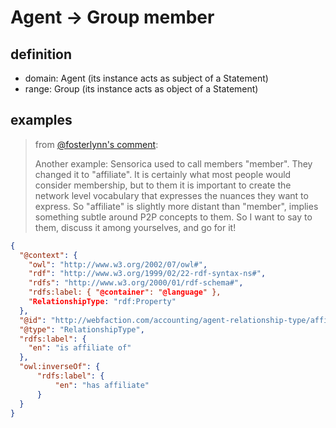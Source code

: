 # Agent -> Group member

## definition

- domain: Agent (its instance acts as subject of a Statement)
- range: Group (its instance acts as object of a Statement)

## examples

> from [@fosterlynn's comment](https://github.com/valueflows/valueflows/issues/63#issuecomment-148077747):
>
> Another example: Sensorica used to call members "member". They changed it to "affiliate". It is certainly what most people would consider membership, but to them it is important to create the network level vocabulary that expresses the nuances they want to express. So "affiliate" is slightly more distant than "member", implies something subtle around P2P concepts to them. So I want to say to them, discuss it among yourselves, and go for it!

```json
{
  "@context": {
    "owl": "http://www.w3.org/2002/07/owl#",
    "rdf": "http://www.w3.org/1999/02/22-rdf-syntax-ns#",
    "rdfs": "http://www.w3.org/2000/01/rdf-schema#",
    "rdfs:label: { "@container": "@language" },
    "RelationshipType: "rdf:Property"
  },
  "@id": "http://webfaction.com/accounting/agent-relationship-type/affiliate",
  "@type": "RelationshipType",
  "rdfs:label": {
    "en": "is affiliate of"
  },
  "owl:inverseOf": {
      "rdfs:label": {
          "en": "has affiliate"
      }
  }
}
```
